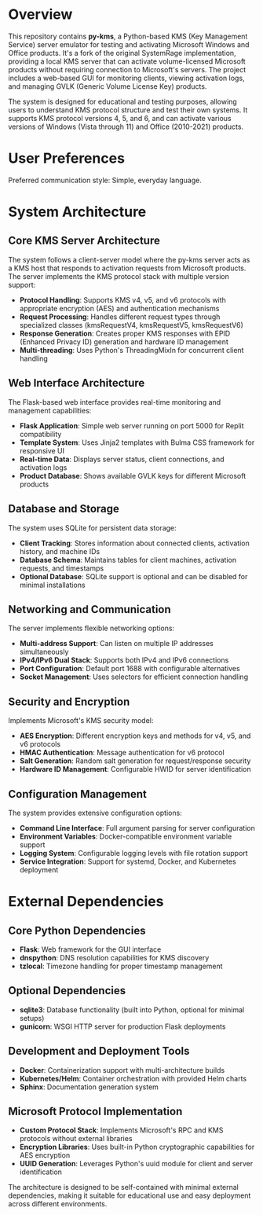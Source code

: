 # Overview

This repository contains **py-kms**, a Python-based KMS (Key Management Service) server emulator for testing and activating Microsoft Windows and Office products. It's a fork of the original SystemRage implementation, providing a local KMS server that can activate volume-licensed Microsoft products without requiring connection to Microsoft's servers. The project includes a web-based GUI for monitoring clients, viewing activation logs, and managing GVLK (Generic Volume License Key) products.

The system is designed for educational and testing purposes, allowing users to understand KMS protocol structure and test their own systems. It supports KMS protocol versions 4, 5, and 6, and can activate various versions of Windows (Vista through 11) and Office (2010-2021) products.

# User Preferences

Preferred communication style: Simple, everyday language.

# System Architecture

## Core KMS Server Architecture
The system follows a client-server model where the py-kms server acts as a KMS host that responds to activation requests from Microsoft products. The server implements the KMS protocol stack with multiple version support:

- **Protocol Handling**: Supports KMS v4, v5, and v6 protocols with appropriate encryption (AES) and authentication mechanisms
- **Request Processing**: Handles different request types through specialized classes (kmsRequestV4, kmsRequestV5, kmsRequestV6)
- **Response Generation**: Creates proper KMS responses with EPID (Enhanced Privacy ID) generation and hardware ID management
- **Multi-threading**: Uses Python's ThreadingMixIn for concurrent client handling

## Web Interface Architecture
The Flask-based web interface provides real-time monitoring and management capabilities:

- **Flask Application**: Simple web server running on port 5000 for Replit compatibility
- **Template System**: Uses Jinja2 templates with Bulma CSS framework for responsive UI
- **Real-time Data**: Displays server status, client connections, and activation logs
- **Product Database**: Shows available GVLK keys for different Microsoft products

## Database and Storage
The system uses SQLite for persistent data storage:

- **Client Tracking**: Stores information about connected clients, activation history, and machine IDs
- **Database Schema**: Maintains tables for client machines, activation requests, and timestamps
- **Optional Database**: SQLite support is optional and can be disabled for minimal installations

## Networking and Communication
The server implements flexible networking options:

- **Multi-address Support**: Can listen on multiple IP addresses simultaneously
- **IPv4/IPv6 Dual Stack**: Supports both IPv4 and IPv6 connections
- **Port Configuration**: Default port 1688 with configurable alternatives
- **Socket Management**: Uses selectors for efficient connection handling

## Security and Encryption
Implements Microsoft's KMS security model:

- **AES Encryption**: Different encryption keys and methods for v4, v5, and v6 protocols
- **HMAC Authentication**: Message authentication for v6 protocol
- **Salt Generation**: Random salt generation for request/response security
- **Hardware ID Management**: Configurable HWID for server identification

## Configuration Management
The system provides extensive configuration options:

- **Command Line Interface**: Full argument parsing for server configuration
- **Environment Variables**: Docker-compatible environment variable support
- **Logging System**: Configurable logging levels with file rotation support
- **Service Integration**: Support for systemd, Docker, and Kubernetes deployment

# External Dependencies

## Core Python Dependencies
- **Flask**: Web framework for the GUI interface
- **dnspython**: DNS resolution capabilities for KMS discovery
- **tzlocal**: Timezone handling for proper timestamp management

## Optional Dependencies
- **sqlite3**: Database functionality (built into Python, optional for minimal setups)
- **gunicorn**: WSGI HTTP server for production Flask deployments

## Development and Deployment Tools
- **Docker**: Containerization support with multi-architecture builds
- **Kubernetes/Helm**: Container orchestration with provided Helm charts
- **Sphinx**: Documentation generation system

## Microsoft Protocol Implementation
- **Custom Protocol Stack**: Implements Microsoft's RPC and KMS protocols without external libraries
- **Encryption Libraries**: Uses built-in Python cryptographic capabilities for AES encryption
- **UUID Generation**: Leverages Python's uuid module for client and server identification

The architecture is designed to be self-contained with minimal external dependencies, making it suitable for educational use and easy deployment across different environments.